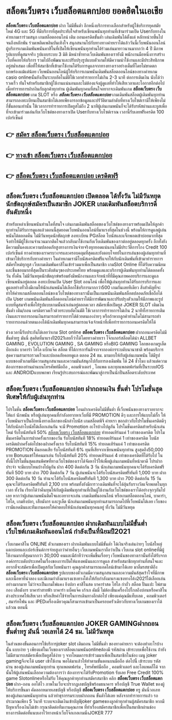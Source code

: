 # สล็อตเว็บตรง เว็บสล็อตแตกบ่อย  ยอดฮิตในเอเชีย 

**สล็อตเว็บตรง เว็บสล็อตแตกบ่อย** ฝาก ไม่มีขั้นต่ำ  อีกหนึ่งบริการทางเลือกสำหรับผู้ใช้บริการยุคสมัยใหม่ 4G และ 5G ที่มีบริการที่สุดประทับใจสำหรับเซียนพนันทุกท่านที่เข้ามาร่วมเปิด Userกับทางในค่ายเกมเราร่วมสนุก เกมสล็อตออนไลน์ เติม ถอนเครดิตขั้นต่ำ เล่นเดิมพันได้ตั้งแต่ หลักหน่วยขึ้นไปจนถึงหลักพัน ร่วมเพลิดเพลินบันเทิงใจ สนุกสนานไปกับทางทางค่ายเราได้แล้ววันนี้เว็บพนันออนไลน์ผู้บริการเกมเดิมพันพนันคาสิโนที่เปิดให้เซียนพนันทุกท่านได้ร่วมเล่นมายาวนานมากกว่า 4 ปี มีภาพรูปแบบที่ดูสมจจริง รูปแบบระบบ 3 มิติ
มิหนำซ้ำทางเว็บเดิมพันของเรายังมี พนักงานมือหนึ่งการสร้างเว็บที่คอยให้บริการ  รวมไปถึงพัฒนาและปรับปรุงรูปแบบตัวเกมให้มีความน่าใช้งานและมีประสิทธิภาพอยู่สม่ำเสมอ เพื่อที่ให้สมาชิกที่เข้ามาใช้งานได้รับการดูแลจากทางทางเราอย่างเต็มที่โดยไม่ขาดตกบกพร่องแม้แต่น้อย เว็บพนันออนไลน์ผู้ให้บริการเกมพนันเดิมพันสล็อตออนไลน์ของทางค่ายเกม casio onlineนั้นยังเป็นระบบอัตโนมัติใช้เวลาทำรายการไม่เกิน 2-3 นาที ต่อการเติมเงิน นับได้ว่ารวดเร็ว ทันใจสำหรับสมาชิกผู้ใช้งานแน่นอนและไม่ต้องแจ้งผู้ดูแลที่ทำให้เสียเวลาและโอกาสอีกต่อไปเมื่อทำรายการฝากงินกับลูกค้าทุกท่าน
ผู้เดิมพันทุกคนที่สนใจอยากจะเดิมพันเกม **สล็อตเว็บตรง เว็บสล็อตแตกบ่อย** เกม SLOT  หรือ ***สล็อตเว็บตรง เว็บสล็อตแตกบ่อย*** เกมเดิมพันสล็อตผู้เดิมพันทุกท่านสามารถลงทะเบียนเป็นสมาชิกได้เลยเพียงกรอกข้อมูลและปรัวัติตามลำดับที่ทางเว็บไซต์เรามีให้เพียงไม่กี่ขั้นตอนเท่านั้น ใช้เวลาการทำรายการเปิดยูสไม่ถึง 2 นาทีผู้เล่นเกมพนันก็จะได้รับรหัสผ่านและยูสเพื่อที่จะเข้ามาร่วมเล่นกับเว็บไซต์ของทางเราเปิด Userกับทางเว็บไซต์เราณ เวลานี้รับเลยฟรีเครดิต 100 เปอร์เซ็นต์ 

## 👉 [สมัคร สล็อตเว็บตรง เว็บสล็อตแตกบ่อย](https://archa888.com/)
## 👉 [ทางเข้า สล็อตเว็บตรง เว็บสล็อตแตกบ่อย](https://archa888.com/)
## 👉 [สล็อตเว็บตรง เว็บสล็อตแตกบ่อย เครดิตฟรี](https://archa888.com/)

## สล็อตเว็บตรง เว็บสล็อตแตกบ่อย เปิดตลอด ได้ทั้งวัน ไม่มีวันหยุดนักขัตฤกษ์สมัครเป็นสมาชิก JOKER เกมเดิมพันสล็อตบริการดีอันดับหนึ่ง

สำหรับเหล่าเซียนพนันท่านใดที่สนใจ เล่นเกมเดิมพันสล็อตของเว็บไซต์ของทางเราพร้อมเปิดให้ลูกค้าทุกท่านได้รับการดูแลแล้วตอนนี้สุดยอดเว็บพนันออนไลน์ที่มาแรงที่สุดในช่วงนี้ พร้อมให้การดูแลผู้เล่นพนันได้ตลอดคืน ไม่มีวันหยุดนักขัตฤกษ์ ลงทะเบียน PGสล็อต โบนัสและแจ็กพอตเข้าบ่อยมากที่สุด จึงทำให้มีผู้ใช้งานจำนวนมากติดใจแล้วกลับมาใช้งานกับเว็บเดิมพันของเราต่ออยู่ตลอดทุกครั้ง อีกทั้งยังมีความมั่นคงและความปลอดภัยสูงทางการเงินจ่ายจริงทุกยอดแน่นอนไม่มีประวัติการโกง Credit 100 เปอร์เซ็นต์ ทางค่ายของเราครบวงจรและครอบคลุมที่สุดและยังตอบโจทย์ในการเล่นของผู้เล่นทุกท่านที่เข้ามาใช้บริการกับทางค่ายเรา
ในค่ายเกมเรามีโบนัสเครดิตฟรีแจกให้กับนักเดิมพันที่เข้ามาทำรายการสมัครใหม่ทุกยูส เว็บเกมเดิมพันคาสิโนเข้าร่วมมาเพื่อเป็นสมาชิก เกมSlot Online ที่ได้รับความนิยมและชื่นชอบมากที่สุดเป็นระดับต้นๆของประเทศไทย พร้อมดูแลและบริการผู้เดิมพันทุกท่านได้ตลอดทั้งวัน ทั้งคืน ไม่มีวันหยุดนักขัตฤกษ์พร้อมยังมีพนักงานและเจ้าหน้าที่ที่มีคุณภาพคอยบริการและดูแลเซียนพนันอยู่ตลอด ลงทะเบียนเปิด User Slot ออนไลน์ เพื่อให้ผู้เล่นทุกท่านได้รับการบริการและดูแลอย่างทั่วถึงมีเกมให้นักเล่นพนันได้เลือกใช้บริการมากกว่า500 เกมกันเลยทีเดียว
สิ่งสำคัญที่จะทำให้ค่ายเกมสล็อตออนไลน์ของเว็บไซต์ของทางเรานั้นเป็นเกมพนันเดิมพันสล็อตปลอดภัยเชื่อถือได้ เปิด User  เกมพนันเดิมพันสล็อตออนไลน์ค่ายเราได้มีการพัฒนาและปรับปรุงตัวเกมให้มีภาพและรูปแบบที่ดูสมจริงเพื่อให้รูปแบบเกมนั้นน่าเล่นอยู่ตลอดเวลา สมัครเพื่อเปิดยูส JOKER SLOT เติมเงินขั้นต่ำ เติม/ถอน เครดิตรวดเร็วด้วยระบบอัตโนมัติ ใช้เวลาการทำรายการไม่เกิน 2 นาทีทั้งรายการเติมเงินและรายการถอนเงินสามารถทำรายการได้ด้วยตนเองง่ายๆ หรือถ้าหากลูกค้าท่านใดไม่สามารถทำรายการถอนด้วยตนเองได้นักเดิมพันทุกคนสามารถแจ้งเจ้าหน้าที่เพื่อทำรายการถอนเครดิตให้ได้

ช่วงเวลานี้รับประกันได้เลยว่าเกม Slot online **สล็อตเว็บตรง เว็บสล็อตแตกบ่อย** ฝากถอนเครดิตไม่มีขั้นต่ำทรู มันนี่ สุดฮิตที่มาแรงปี2021เลยก็ว่าได้โดยทางค่ายเรา โจ๊กเกอร์สล็อตได้นำ ALLBET GAMING , EVOLUTION GAMING , SA GAMING หรือBIG GAMING โลกของเกมรูเล็ต  ป๊อกเด้ง บาคาร่า ไฮโล แบ็กแจ๊ค สล็อต ที่ได้การการันตีจากจากองค์กรระบดับนานาชาติ พร้อมบริการสุดความสามารถรวดเร็วและปลอดภัยคอยดูแล ตลอด 24 ชม. มามอบให้กับผู้เล่นเกมพนัน ได้มีรูปแบบของตัวเกมที่มีความสนุกสนานและความมันส์สนุกไปกับการลงเดิมพัน ได้ 24 ชั่วโมง แล้วแต่ความต้องการของท่านผ่านบนโทรศัพท์มือถือ , คอมพิวเตอร์ , ไอแพด และทุกแพลตฟอร์มที่เป็นระบบIOS และ ANDROIDแบบพกพา เรียนรู้ประสบการณ์และพัฒนาสู่การเป็นนักปั่นสล็อตระดับประเทศ

## สล็อตเว็บตรง เว็บสล็อตแตกบ่อย ฝากถอนเงิน ขั้นต่ำ โปรโมชั่นสุดพิเศษให้กับผู้เล่นทุกท่าน

โปรโมชั่น **สล็อตเว็บตรง เว็บสล็อตแตกบ่อย** โอนฝากเครดิตไม่มีขั้นต่ำ ที่เว็บพนันของทางเราอยากจะให้แก่  นักพนัน หรือผู้เล่นทุกคนที่กำลังอยากหาเว็บที่มี  PROMOTION ดีๆ และการให้แบบไม่กั๊ก ให้เว็บพนันเราเป็นอีกหนึ่งทางเลือกของนักล่าโบนัส เกมสล็อตพีจี ค่ายเรา ขอกล่าวกับโปรโมชั่นเครดิตดีๆ ให้กับนักล่าโบนัสได้เลือกเล่นกัน จะมี Promotion อะไรบ้างไปดูกัน
โปรโมชั่นเครดิตสำหรับนักเล่นใหม่ รับโบนัสทันที 50% [สล็อตเว็บตรง เว็บสล็อตแตกบ่อย](https://archa888.com/) ทำยอดเทิร์นแค่ 1 เท่าของเครดิต
โปรโมชั่นเครดิตในการฝากครั้งแรกของวัน รับโบนัสทันที 18% ทำยอดเทิร์นแค่ 1 เท่าของเครดิต
โบนัสเครดิตฝากครั้งต่อไปของฝากครั้งแรก รับโบนัสทันที 15% ทำยอดเทิร์นแค่ 1 เท่าของเครดิต
 PROMOTION คืนยอดเสีย รับโบนัสทันที 6% ทุนที่เสียจากเซียนพนันทุกท่าน สูงสุดถึง50,000 บาท
Bonusแชร์ให้คนมาเล่น รับโบนัสทันที 20% ทำยอดเทิร์นแค่ 4 เท่าของเครดิตที่ได้รับไป
ในทั้งนี้โปรโมชั่นสุดแสนพิศษที่ทางเว็บไซต์ของเราได้จัดหาไว้ให้เพื่อผู้เล่นเกมพนันที่หน้าตาดี โปรฝากประจำ จะมีแบบไหนบ้างไปดูกัน
ฝาก 400 ติดต่อกัน 3 วัน นักเล่นเกมพนันทุกคนจะได้รับเครดิตฟรีทันที 500 บาท
ฝาก 700 ติดต่อกัน 7 วัน ผู้เล่นพนันจะได้รับโบนัสเครดิตฟรีทันที 1,000 บาท
ฝาก 300 ติดต่อกัน 10 วัน ท่านจะได้รับโบนัสเครดิตฟรีทันที 1,300 บาท
ฝาก 700 ติดต่อกัน 15 วัน คุณจะได้รับเครดิตฟรีทันที 2,100 บาท
พร้อมทั้งยังมีการวางเดิมพันที่จะได้ลุ้นรับรางวัลแจ็กพอตในทุกเวลา ทั้งวัน เรียกได้ว่าคืนทุนให้กับผู้เดิมพันทุกท่านที่เป็นผู้ใช้งานกับเว็บไซต์ของเราได้อย่างจุกๆกันไปเลย หากว่าผู้เล่นเกมพนันติดใจและอยากจะเล่น เกมเดิมพันออนไลน์ หรือเกมสล็อตออนไลน์, บาคาร่า, ไฮโล, เกมยิงปลา, เสือมังกร และรูเล็ต นักเล่นเกมพนันทุกท่านสามารถกดไปที่เว็บพนันได้เลย เว็บของเรามีแอดมินและทีมงานคอยให้คำตอบให้นักเล่นพนันทุกคนอยู่ ทั้งวัน ไม่มีวันหยุด

## สล็อตเว็บตรง เว็บสล็อตแตกบ่อย ฝากเดิมพันแบบไม่มีขั้นต่ำ  เว็บไซต์เกมเดิมพันออนไลน์ กำลังเป็นที่นิยมปี2021

เว็บเกมคาสิโน ONLINE ตัวเกมของเรา ฝากเดิมพันแบบไม่มีขั้นต่ำ ได้เงินจริงเล่นง่ายๆ โบนัสใหญ่แตกบ่อยและเปอร์เซ็นต์การจ่ายสูงกว่าค่ายอื่นๆ เว็บเกมพนันเราถือว่าเป็น เว็บเกม slot onlineที่มีผู้ใช้งานมากที่สุดมากกว่า 30,000 คนและมีถ้าทีว่าจะเพิ่มขึ้นเรื่อยๆ เว็บพนันของทางเรานั้นยังได้รับจากองค์กรระบดับประเทศในเรื่องของการเปิดให้แทงพนันและการดูแล สำหรับสมาชิกทุกท่านที่สนใจและอยากที่จะสมัครเพื่อเปิดยูสกับเว็บพนันเรา คุณลูกค้าสามารถแอดไลน์เข้ามาได้เลย
	มาลิ้มรสชาติถึง **สล็อตเว็บตรง เว็บสล็อตแตกบ่อย** รูปแบบของตัวเกมมีความสนุกสนานและความมันส์สุดเร้าใจที่มีภาพและเนื้อหาที่น่าลอง และมีเกมกำลังมาแรงแซงทางโค้งให้กับกำลังมาแรงแซงทางโค้ง2021ได้เลือกเล่นอย่างมากมาย  ไม่ว่าจะเป็นเกมไพ่แคง  ยิงปลา คาสิโนสด บาคาร่าสด ไฮโล กำถั่ว สล็อต ปั่นแปะ ไพ่สามกอง เสือมังกร บาคาร่าสายฟ้า บาคาร่า แบ็คแจ๊ค เก้าเก ดัมมี่ ไม่ต้องขึ้นเครื่องไปไกลถึงบ่อนหรือคาสิโนต่างประเทศให้เสียเวลา หรือเสียค่าใช้จ่ายในการเดินทางอีกต่อไป เพียงแค่คุณมีแท็บเลต , คอมพิวเตอร์ , สมาร์ทโฟน และ iPEDเครื่องเดียวคุณก็สามารถเข้ามาเป็นครอบครัวเดียวกับทางเว็บเกมของเราได้แล้วณ ตอนนี้

## สล็อตเว็บตรง เว็บสล็อตแตกบ่อย JOKER GAMINGฝากถอน ขั้นต่ำทรู มันนี่ วอเลทได้ 24 ชม. ไม่มีวันหยุด

ในส่วนของขั้นตอนการใช้บริการjoker slot เติมถอน ไม่มีขั้นต่ำ ของทางค่ายเรา จะต้องทำอะไรบ้างนั้น แบบง่าย ๆ เพียงแค่ในเว็บของเราสล็อตเกมพนันonlineต้องมี รหัสผ่าน เข้าระบบเพื่อใช้งาน ถ้ายังไม่มีสามารถสมัครเพื่อเปิดยูสได้ง่าย ๆ จากโหมดการเข้าร่วมมาเพื่อเป็นสมาชิกในช่อง เมนู joker gamingจึงจะได้ user เข้าใช้งาน พอได้มาแล้วให้ทำตามขั้นตอนบนมือถือ ต่อไปนี้
เข้าระบบ รหัสผ่าน  ของผู้เล่นเกมพนันทุกท่าน ทุกแพลตฟอร์ม , โทรศัพท์มือถือ , คอมพิวเตอร์ และไอแพดก็ได้
จากนั้นให้ผู้เล่นพนันเลือกความต้องการว่า ต้องการจะได้รับPromotion รับเลย Free Credit 100% game Slotonlineหรือไม่รับ
ให้คุณลูกค้าทุกท่านสมัครสมาชิก คลิก **สล็อตเว็บตรง เว็บสล็อตแตกบ่อย** ฝาก-ถอน ออโต้ไว ภาพในเว็บจะปรากฏเลขบัญชีพร้อมธนาคาร หรือบัญชี True Wallet ของผู้ให้บริการขึ้นมา
คัดลอกหมายเลขบัญชี หรือบัญชี **สล็อตเว็บตรง เว็บสล็อตแตกบ่อย** ทรู มันนี่วอเลท ของผู้เล่นเกมพนันทุกท่าน แล้วทำธุรกรรมระบบฝากถอน ขั้นต่ำได้เลย
หลังจากทำรายการแล้ว รอประมาณเพียง 5 วินาที ระบบจะเติมเงินเข้าบัญชีjoker gameของลูกค้าทุกท่านผู้สมัครสมาชิก
หากมีปัญหาเรื่องเงินไม่เข้า กรุณาติดต่อทีมงานคุณภาพ ที่ทำเรื่องสมัครสมาชิกเพื่อเป็นสมาชิกผ่านช่องทางการติดต่อที่แนบเอาไว้ทางหน้าเว็บโจ๊กเกอเกมมิ่งJOKER 777


